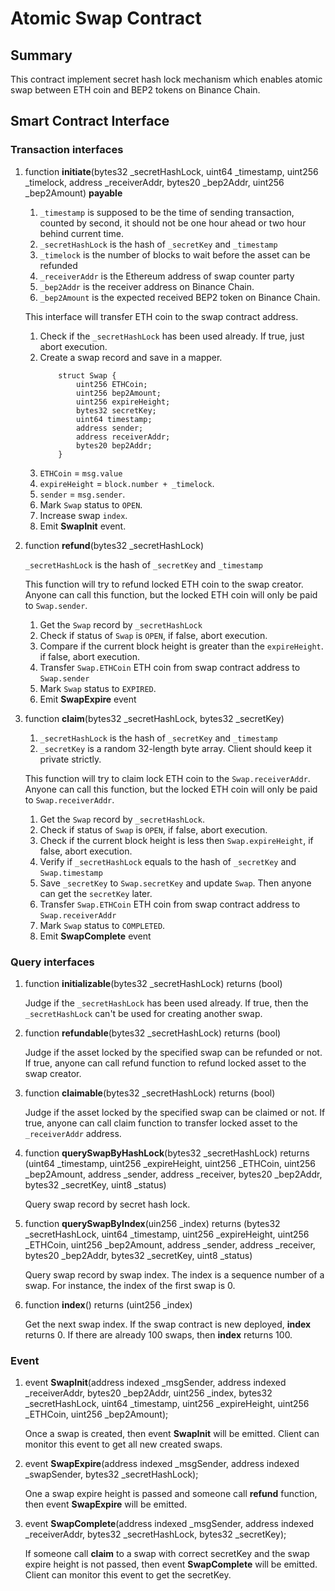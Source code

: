 # Atomic Swap Contract

## Summary

This contract implement secret hash lock mechanism which enables atomic swap between ETH coin and BEP2 tokens on Binance Chain.

## Smart Contract Interface

### Transaction interfaces

1. function **initiate**(bytes32 _secretHashLock, uint64 _timestamp, uint256 _timelock, address _receiverAddr, bytes20 _bep2Addr, uint256 _bep2Amount) **payable**
    1. `_timestamp` is supposed to be the time of sending transaction, counted by second, it should not be one hour ahead or two hour behind current time.
    2. `_secretHashLock` is the hash of `_secretKey` and `_timestamp`
    3. `_timelock` is the number of blocks to wait before the asset can be refunded
    4. `_receiverAddr` is the Ethereum address of swap counter party
    5. `_bep2Addr` is the receiver address on Binance Chain. 
    7. `_bep2Amount` is the expected received BEP2 token on Binance Chain.
     
    This interface will transfer ETH coin to the swap contract address.
    1. Check if the `_secretHashLock` has been used already. If true, just abort execution.
    2. Create a swap record and save in a mapper.
        ```
            struct Swap {
                uint256 ETHCoin;
                uint256 bep2Amount;
                uint256 expireHeight;
                bytes32 secretKey;
                uint64 timestamp;
                address sender;
                address receiverAddr;
                bytes20 bep2Addr;
            }
        ```
    3. `ETHCoin` = `msg.value`
    4. `expireHeight` = `block.number + _timelock`.
    5. `sender` = `msg.sender`.
    6. Mark `Swap` status to `OPEN`.
    7. Increase swap `index`.
    8. Emit **SwapInit** event.
    
2. function **refund**(bytes32 _secretHashLock)
    
    `_secretHashLock` is the hash of `_secretKey` and `_timestamp`
    
    This function will try to refund locked ETH coin to the swap creator. Anyone can call this function, but the locked ETH coin will only be paid to `Swap.sender`.
    1. Get the `Swap` record by `_secretHashLock`
    2. Check if status of `Swap` is `OPEN`, if false, abort execution.
    3. Compare if the current block height is greater than the `expireHeight`. if false, abort execution.
    4. Transfer `Swap.ETHCoin` ETH coin from swap contract address to `Swap.sender`
    5. Mark `Swap` status to `EXPIRED`.
    6. Emit **SwapExpire** event
    
3. function **claim**(bytes32 _secretHashLock, bytes32 _secretKey)
    1. `_secretHashLock` is the hash of `_secretKey` and `_timestamp`
    2. `_secretKey` is a random 32-length byte array. Client should keep it private strictly.
    
    This function will try to claim lock ETH coin to the `Swap.receiverAddr`. Anyone can call this function, but the locked ETH coin will only be paid to `Swap.receiverAddr`.
    1. Get the `Swap` record by `_secretHashLock`.
    2. Check if status of `Swap` is `OPEN`, if false, abort execution.
    3. Check if the current block height is less then `Swap.expireHeight`, if false, abort execution.
    4. Verify if `_secretHashLock` equals to the hash of `_secretKey` and `Swap.timestamp`
    5. Save `_secretKey` to `Swap.secretKey` and update `Swap`. Then anyone can get the `secretKey` later.
    6. Transfer `Swap.ETHCoin` ETH coin from swap contract address to `Swap.receiverAddr`
    7. Mark `Swap` status to `COMPLETED`.
    8. Emit **SwapComplete** event

### Query interfaces

1. function **initializable**(bytes32 _secretHashLock) returns (bool)
    
    Judge if the `_secretHashLock` has been used already. If true, then the `_secretHashLock` can't be used for creating another swap.
    
2. function **refundable**(bytes32 _secretHashLock) returns (bool)

    Judge if the asset locked by the specified swap can be refunded or not. If true, anyone can call refund function to refund locked asset to the swap creator.
    
3. function **claimable**(bytes32 _secretHashLock) returns (bool)

    Judge if the asset locked by the specified swap can be claimed or not. If true, anyone can call claim function to transfer locked asset to the `_receiverAddr` address.

4. function **querySwapByHashLock**(bytes32 _secretHashLock) returns (uint64 _timestamp,  uint256 _expireHeight, uint256 _ETHCoin, uint256 _bep2Amount, address _sender, address _receiver, bytes20 _bep2Addr, bytes32 _secretKey, uint8 _status)

    Query swap record by secret hash lock.
    
5. function **querySwapByIndex**(uin256 _index) returns (bytes32 _secretHashLock, uint64 _timestamp, uint256 _expireHeight, uint256 _ETHCoin, uint256 _bep2Amount, address _sender, address _receiver, bytes20 _bep2Addr, bytes32 _secretKey, uint8 _status)

    Query swap record by swap index. The index is a sequence number of a swap. For instance, the index of the first swap is 0.

6. function **index**() returns (uint256 _index)

    Get the next swap index. If the swap contract is new deployed, **index** returns 0. If there are already 100 swaps, then **index** returns 100.

### Event

1. event **SwapInit**(address indexed _msgSender, address indexed _receiverAddr, bytes20 _bep2Addr, uint256 _index, bytes32 _secretHashLock, uint64 _timestamp, uint256 _expireHeight, uint256 _ETHCoin, uint256 _bep2Amount);

    Once a swap is created, then event **SwapInit** will be emitted. Client can monitor this event to get all new created swaps.

2. event **SwapExpire**(address indexed _msgSender, address indexed _swapSender, bytes32 _secretHashLock);

    One a swap expire height is passed and someone call **refund** function, then event **SwapExpire** will be emitted.
    
3. event **SwapComplete**(address indexed _msgSender, address indexed _receiverAddr, bytes32 _secretHashLock, bytes32 _secretKey);

    If someone call **claim** to a swap with correct secretKey and the swap expire height is not passed, then event **SwapComplete** will be emitted. Client can monitor this event to get the secretKey.

